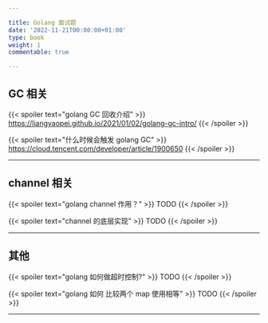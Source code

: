 ```yaml
---

title: Golang 面试题
date: '2022-11-21T00:00:00+01:00'
type: book
weight: 1
commentable: true

---
```


## GC 相关

{{< spoiler text="golang GC 回收介绍" >}}
https://liangyaopei.github.io/2021/01/02/golang-gc-intro/
{{< /spoiler >}}

{{< spoiler text="什么时候会触发 golang GC" >}}
https://cloud.tencent.com/developer/article/1900650
{{< /spoiler >}}

---

## channel 相关

{{< spoiler text="golang channel 作用？" >}}
TODO
{{< /spoiler >}}

{{< spoiler text="channel 的底层实现" >}}
TODO
{{< /spoiler >}}

---

## 其他

{{< spoiler text="golang 如何做超时控制?" >}}
TODO
{{< /spoiler >}}

{{< spoiler text="golang 如何 比较两个 map 使用相等" >}}
TODO
{{< /spoiler >}}

---